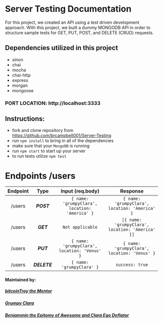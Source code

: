 # __Server Testing Documentation__

For this project, we created an API using a test driven development approach. With this project, we built a dummy MONGODB API in order to structure sample tests for GET, PUT, POST, and DELETE (CRUD) requests.

## Dependencies utilized in this project

* sinon
* chai
* mocha
* chai-http
* express
* morgan
* mongoose

### PORT LOCATION: http://localhost:3333

## Instructions:
* fork and clone repository from https://github.com/brcampbell001/Server-Testing
* run `npm install` to bring in all of the dependencies
* make sure that your `MongoDB` is running
* run `npm start` to start up your server
* to run tests utilize `npm test`

# Endpoints /users 
| Endpoint | Type | Input (req.body) | Response |
| :---: | :---: | :---: | :---:|
| /users | *__POST__* | ```{ name: 'grumpyClara', location: 'America' }``` | ```{ name: 'grumpyClara', location: 'America' }``` | 
| /users | *__GET__* | ```Not applicable``` | ```[{ name: 'grumpyClara', location: 'America' }]``` |
| /users | *__PUT__* | ```{ name: 'grumpyClara', location: 'Venus' }``` | ```{ name: 'grumpyClara', location: 'Venus' }``` | 
| /users | *__DELETE__* | ```{ name: 'grumpyClara' }``` | ```success: true``` |


#### __Maintained by:__

##### [bitcoinTroy the Mentor](https://github.com/bitcointroy)

##### [Grumpy Clara](https://github.com/clarakosi)

##### [Benjammin the Epitomy of Awesome and Clara Ego Deflator](https://github.com/brcampbell001)